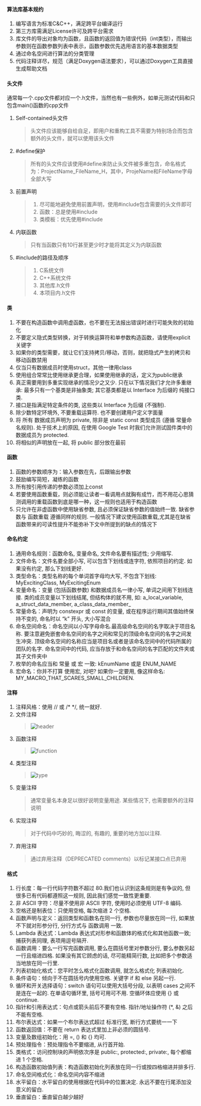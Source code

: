 #### 算法库基本规约
1. 编写语言为标准C&C++，满足跨平台编译运行
2. 第三方库需满足License许可及跨平台需求
3. 库文件的导出对象均为函数，且函数的返回值为错误代码（int类型），而输出参数则在函数参数列表中表示，函数参数优先选用语言的基本数据类型
4. 通过命名空间进行算法的分类管理
5. 代码注释详尽，规范（满足Doxygen语法要求），可以通过Doxygen工具直接生成帮助文档

#### 头文件
通常每一个.cpp文件都对应一个.h文件，当然也有一些例外，如单元测试代码和只包含main()函数的cpp文件
1. Self-contained头文件
   > 头文件应该能够自给自足，即用户和重构工具不需要为特别场合而包含额外的头文件，就可以使用该头文件
2. #define保护
   > 所有的头文件应该使用#define来防止头文件被多重包含，命名格式为：ProjectName_FileName_H，其中，ProjeName和FileName字母全部大写
3. 前置声明
   > 1. 尽可能地避免使用前置声明，使用#include包含需要的头文件即可
   > 2. 函数：总是使用#include
   > 3. 类模板：优先使用#include
4. 内联函数
   > 只有当函数只有10行甚至更少时才能将其定义为内联函数
5. #include的路径及顺序
   > 1. C系统文件
   > 2. C++系统文件
   > 3. 其他库.h文件
   > 4. 本项目内.h文件

#### 类
1. 不要在构造函数中调用虚函数，也不要在无法报出错误时进行可能失败的初始化
2. 不要定义隐式类型转换，对于转换运算符和单参数构造函数，请使用explicit关键字
3. 如果你的类型需要，就让它们支持拷贝/移动，否则，就把隐式产生的拷贝和移动函数禁用
4. 仅当只有数据成员时使用struct，其他一律用class
5. 使用组合常常比使用继承更合理，如果使用继承的话，定义为public继承
6. 真正需要用到多重实现继承的情况少之又少. 只在以下情况我们才允许多重继承: 最多只有一个基类是非抽象类; 其它基类都是以 Interface 为后缀的 纯接口类.
7. 接口是指满足特定条件的类, 这些类以 Interface 为后缀 (不强制).
8. 除少数特定环境外, 不要重载运算符. 也不要创建用户定义字面量
9. 将 所有 数据成员声明为 private, 除非是 static const 类型成员 (遵循 常量命名规则). 处于技术上的原因, 在使用 Google Test 时我们允许测试固件类中的数据成员为 protected.
10. 将相似的声明放在一起, 将 public 部分放在最前

#### 函数
1. 函数的参数顺序为：输入参数在先，后跟输出参数
2. 鼓励编写简短，凝练的函数
3. 所有按引用传递的参数必须加上const
4. 若要使用函数重载，则必须能让读者一看调用点就胸有成竹，而不用花心思猜测调用的重载函数到底是哪一种，这一规则也适用于构造函数
5. 只允许在非虚函数中使用缺省参数, 且必须保证缺省参数的值始终一致. 缺省参数与 函数重载 遵循同样的规则. 一般情况下建议使用函数重载,尤其是在缺省函数带来的可读性提升不能弥补下文中所提到的缺点的情况下

#### 命名约定
1. 通用命名规则：函数命名, 变量命名, 文件命名要有描述性; 少用缩写.
2. 文件命名：文件名要全部小写, 可以包含下划线或连字符, 依照项目的约定. 如果没有约定, 那么下划线更好.
3. 类型命名：类型名称的每个单词首字母均大写, 不包含下划线: MyExcitingClass, MyExcitingEnum
4. 变量命名：变量 (包括函数参数) 和数据成员名一律小写, 单词之间用下划线连接. 类的成员变量以下划线结尾, 但结构体的就不用, 如: a_local_variable, a_struct_data_member, a_class_data_member_
5. 常量命名：声明为 constexpr 或 const 的变量, 或在程序运行期间其值始终保持不变的, 命名时以 “k” 开头, 大小写混合
6. 命名空间命名：命名空间以小写字母命名.最高级命名空间的名字取决于项目名称. 要注意避免嵌套命名空间的名字之间和常见的顶级命名空间的名字之间发生冲突.
顶级命名空间的名称应当是项目名或者是该命名空间中的代码所属的团队的名字. 命名空间中的代码, 应当存放于和命名空间的名字匹配的文件夹或其子文件夹中
6. 枚举的命名应当和 常量 或 宏 一致: kEnumName 或是 ENUM_NAME
7. 宏命名：你并不打算 使用宏, 对吧? 如果你一定要用, 像这样命名: MY_MACRO_THAT_SCARES_SMALL_CHILDREN.


#### 注释
1. 注释风格：使用 // 或 /* */, 统一就好.
2. 文件注释
   > ![header](https://github.com/peoffice/algorithm/blob/master/header.png)
3. 函数注释
   > ![function](https://github.com/peoffice/algorithm/blob/master/function.png)
4. 类型注释
   > ![type](https://github.com/peoffice/algorithm/blob/master/type.png)
5. 变量注释
   > 通常变量名本身足以很好说明变量用途. 某些情况下, 也需要额外的注释说明
6. 实现注释
   > 对于代码中巧妙的, 晦涩的, 有趣的, 重要的地方加以注释.
6. 弃用注释
   > 通过弃用注释（DEPRECATED comments）以标记某接口点已弃用
#### 格式
1. 行长度：每一行代码字符数不超过 80.我们也认识到这条规则是有争议的, 但很多已有代码都遵照这一规则, 因此我们感觉一致性更重要.
2. 非 ASCII 字符：尽量不使用非 ASCII 字符, 使用时必须使用 UTF-8 编码.
3. 空格还是制表位：只使用空格, 每次缩进 2 个空格.
4. 函数声明与定义：返回类型和函数名在同一行, 参数也尽量放在同一行, 如果放不下就对形参分行, 分行方式与 函数调用 一致.
5. Lambda 表达式：Lambda 表达式对形参和函数体的格式化和其他函数一致; 捕获列表同理, 表项用逗号隔开.
6. 函数调用：要么一行写完函数调用, 要么在圆括号里对参数分行, 要么参数另起一行且缩进四格. 如果没有其它顾虑的话, 尽可能精简行数, 比如把多个参数适当地放在同一行里.
7. 列表初始化格式：您平时怎么格式化函数调用, 就怎么格式化 列表初始化.
8. 条件语句：倾向于不在圆括号内使用空格. 关键字 if 和 else 另起一行.
9. 循环和开关选择语句：switch 语句可以使用大括号分段, 以表明 cases 之间不是连在一起的. 在单语句循环里, 括号可用可不用. 空循环体应使用 {} 或 continue.
10. 指针和引用表达式：句点或箭头前后不要有空格. 指针/地址操作符 (*, &) 之后不能有空格.
11. 布尔表达式：如果一个布尔表达式超过 标准行宽, 断行方式要统一一下
12. 函数返回值：不要在 return 表达式里加上非必须的圆括号.
13. 变量及数组初始化：用 =, () 和 {} 均可.
14. 预处理指令：预处理指令不要缩进, 从行首开始.
15. 类格式：访问控制块的声明依次序是 public:, protected:, private:, 每个都缩进 1 个空格.
16. 构造函数初始值列表：构造函数初始化列表放在同一行或按四格缩进并排多行.
17. 命名空间格式化：命名空间内容不缩进
18. 水平留白：水平留白的使用根据在代码中的位置决定. 永远不要在行尾添加没意义的留白.
19. 垂直留白：垂直留白越少越好
